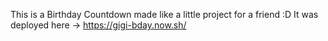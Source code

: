 This is a Birthday Countdown made like a little project for a friend :D
It was deployed here -> https://gigi-bday.now.sh/
